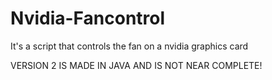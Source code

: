 # Nvidia-Fancontrol
It's a script that controls the fan on a nvidia graphics card

VERSION 2 IS MADE IN JAVA AND IS NOT NEAR COMPLETE!
